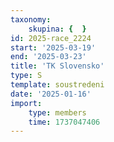 ```yaml
---
taxonomy:
    skupina: {  }
id: 2025-race_2224
start: '2025-03-19'
end: '2025-03-23'
title: 'TK Slovensko'
type: S
template: soustredeni
date: '2025-01-16'
import:
    type: members
    time: 1737047406
---
```



